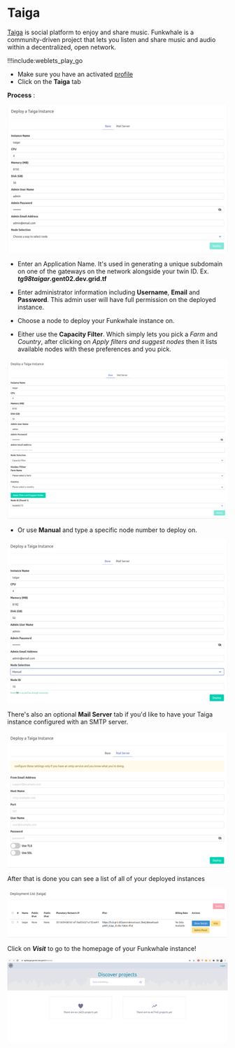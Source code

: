 # Taiga

[Taiga](https://funkwhale.audio/) is social platform to enjoy and share music.
Funkwhale is a community-driven project that lets you listen and share music and audio within a decentralized, open network.


!!!include:weblets_play_go
- Make sure you have an activated [profile](weblets_profile_manager)
- Click on the **Taiga** tab

__Process__ :

![](img/taiga1.png)

- Enter an Application Name. It's used in generating a unique subdomain on one of the gateways on the network alongside your twin ID. Ex. ***tg98taigar*.gent02.dev.grid.tf**

- Enter administrator information including **Username**, **Email** and **Password**. This admin user will have full permission on the deployed instance.

- Choose a node to deploy your Funkwhale instance on.

- Either use the **Capacity Filter**. Which simply lets you pick a *Farm* and *Country*, after clicking on *Apply filters and suggest nodes* then it lists available nodes with these preferences and you pick.

![](img/taiga2.png)

- Or use **Manual** and type a specific node number to deploy on.

![](img/taiga3.png)

There's also an optional **Mail Server** tab if you'd like to have your Taiga instance configured with an SMTP server.

![](img/taiga4.png)

After that is done you can see a list of all of your deployed instances

![](img/taiga5.png)

Click on ***Visit*** to go to the homepage of your Funkwhale instance!

![](img/taiga6.png)
